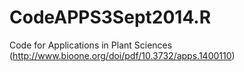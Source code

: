 # CodeAPPS3Sept2014.R
Code for Applications in Plant Sciences (http://www.bioone.org/doi/pdf/10.3732/apps.1400110)
